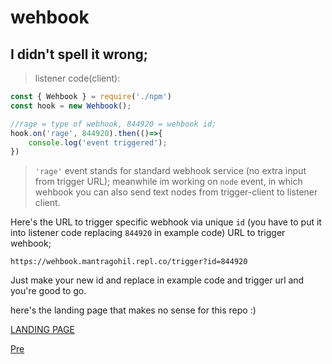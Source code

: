 # wehbook
## I didn't spell it wrong;


>listener code(client):

```javascript
const { Wehbook } = require('./npm')
const hook = new Wehbook();

//rage = type of webhook, 844920 = wehbook id;
hook.on('rage', 844920).then(()=>{
    console.log('event triggered');
})  
```

>``'rage'`` event stands for standard webhook service (no extra input from trigger URL);
meanwhile im working on ``node`` event, in which wehbook you can also send text nodes from trigger-client to listener client.

Here's the URL to trigger specific webhook via unique ``id`` (you have to put it into listener code replacing ``844920`` in example code)
URL to trigger wehbook;
```
https://wehbook.mantragohil.repl.co/trigger?id=844920
```
Just make your new id and replace in example code and trigger url and you're good to go.

here's the landing page that makes no sense for this repo :)

[LANDING PAGE](https://wehbook.mantragohil.repl.co/)

[Pre](https://github.com/Mantra27/wehbook/blob/main/.assets/.img/Screenshot%202021-12-10%20at%2011.53.42%20PM.png?raw=true)

